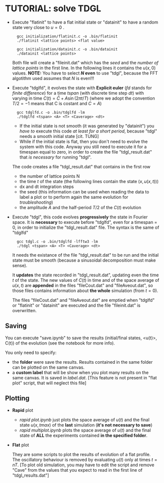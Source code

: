 # TUTORIAL: solve TDGL
- Execute "flatinit" to have a flat initial state or "datainit" to have a random state very close to $u=0$ .
        
        gcc initialization/flatinit.c -o .bin/flatinit
        ./flatinit <lattice points> <flat value>

        gcc initialization/datainit.c -o .bin/datainit
        ./datainit <lattice points>
    Both file will create a "fileinit.dat" which has the _seed_ and the _number of lattice points_ in the first line.
    In the following lines it contains the $u(x,0)$ values.
    **NOTE:** You have to select **$N$ even** to use "tdgl", because the FFT algotithm used assumes that $N$ is even!!!

- Execute "tdglfd", it evolves the state with **Explicit euler** (_fd_ stands for _finite difference_) for a time $tspan$ (with discrete time step $dt$) with varying in time $C(t) = \bar{C} + A\sin(2\pi t/T)$ (where we adopt the convention $T/2 = -1$ means that C is costant and $C=A$)
        
        gcc tdglfd.c -o .bin/tdglfd -lm
        ./tdglfd <tspan> <A> <T> <Caverage> <dt>
        

    - If the initial state is not smooth (it was generated by "datainit") you _have to_ execute this code _at least for a short period_, because "tdgl" needs a smooth initial state [cit. TUNG]
    - While if the initial state is flat, then you don't need to evolve the system with this code. Anyway you still need to execute it for a timespan equal to zero, in order to create the file "tdgl_result.dat" that _is necessary_ for running "tdgl".

    The code creates a file "tdgl_result.dat" that contains in the first row
    - the number of lattice points N
    - the time $t$ of the state (the following lines contain the state $(x, u(x,t))$)
    - dx and dt integration steps
    - the seed (this information can be used when reading the data to label a plot or to perform again the same evolution for _troubleshooting_)
    - the amplitude $A$ and the half-period $T/2$ of the $C(t)$ evolution
    
- Execute "tdgl", this code evolves **progressively** the state in Fourier space. 
It is **necessary** to execute before "tdglfd", even for a timespan = 0, in order to initialize the "tdgl_result.dat" file.
The syntax is the same of "tdglfd"

        gcc tdgl.c -o .bin/tdglfd -lfftw3 -lm
        ./tdgl <tspan> <A> <T> <Caverage> <dt>
    It needs the existance of the file "tdgl_result.dat" to be run and the initial state must be smooth (because a sinusoidal decomposition must make sense).

    It **updates** the state recorded in "tdgl_result.dat", updating even the time $t$ of the state.
    The new values of $C(t)$ in time and of the space average of $u(x,t)$ are **appended** in the files "fileCout.dat" and "fileAveout.dat", so those files contains information about **the whole** simulation (from $t=0$).

    The files "fileCout.dat" and "fileAveout.dat" are emptied when "tdglfd" or "flatinit" or "datainit" are executed and the file "fileinit.dat" is overwritten.

## Saving
You can execute "save.ipynb" to save the results (initial/final states, <u(t)>, C(t)) of the evolution (see the notebook for more info).

You only need to specify:
- the **folder** were save the results. Results contained in the same folder can be plotted on the same canvas.
- a **custom label** that will be show when you plot many results on the same canvas. It is saved in _label.dat_. [This feature is not present in "flat plot" script, that will neglect this file]

## Plotting

- **Rapid** plot
    - _rapid plot.ipynb_ just plots the space average of $u(t)$ and the final state $u(x,tmax)$ of the **last** simulation (**it's not necessary to save**)
    - _rapid multiplot.ipynb_ plots the space average of $u(t)$ and the final state of **ALL** the experiments contained **in the specified folder**.
- **Flat** plot
    
    They are some scripts to plot the results of evolution of a flat profile. The oscillatory behaviour is removed by evaluating $u(t)$ only at times $t=nT$. [To plot old simulation, you may have to edit the script and remove "Cave" from the values that you expect to read in the first line of "tdgl_results.dat"]